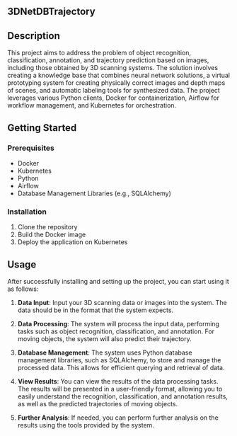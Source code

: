 ## 3DNetDBTrajectory

## Description
This project aims to address the problem of object recognition, classification, annotation, and trajectory prediction based on images, including those obtained by 3D scanning systems. The solution involves creating a knowledge base that combines neural network solutions, a virtual prototyping system for creating physically correct images and depth maps of scenes, and automatic labeling tools for synthesized data. The project leverages various Python clients, Docker for containerization, Airflow for workflow management, and Kubernetes for orchestration.

## Getting Started

### Prerequisites
- Docker
- Kubernetes
- Python
- Airflow
- Database Management Libraries (e.g., SQLAlchemy)

### Installation
1. Clone the repository
2. Build the Docker image
3. Deploy the application on Kubernetes

## Usage
After successfully installing and setting up the project, you can start using it as follows:

1. **Data Input**: Input your 3D scanning data or images into the system. The data should be in the format that the system expects.

2. **Data Processing**: The system will process the input data, performing tasks such as object recognition, classification, and annotation. For moving objects, the system will also predict their trajectory.

3. **Database Management**: The system uses Python database management libraries, such as SQLAlchemy, to store and manage the processed data. This allows for efficient querying and retrieval of data.

4. **View Results**: You can view the results of the data processing tasks. The results will be presented in a user-friendly format, allowing you to easily understand the recognition, classification, and annotation results, as well as the predicted trajectories of moving objects.

5. **Further Analysis**: If needed, you can perform further analysis on the results using the tools provided by the system.